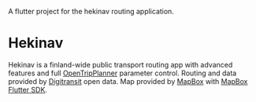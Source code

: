 A flutter project for the hekinav routing application.
# Hekinav
Hekinav is a finland-wide public transport routing app with advanced features and full [OpenTripPlanner](https://www.opentripplanner.org/) parameter control.
Routing and data provided by [Digitransit](https://digitransit.fi/en/developers/) open data. Map provided by [MapBox](https://www.mapbox.com/) with [MapBox Flutter SDK](https://docs.mapbox.com/flutter/).
